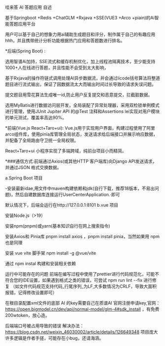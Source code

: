哇来答 AI 答题应用 自述
  
基于Springboot +Redis +ChatGLM +Rxjava +SSE(VUE3 +Arco +piain)的Ai智能答题应用平台

用户可以基于自己的想象力用ai辅助生成题目和评分，制作属于自己的有趣应用hhh，并且携带统计分析功能根据热门应用和答题数进行排名。

*后端(Spring Boot) :

选用智谱Ai加持，SSE流式和缓存机制优化，加上线程池隔离技术，至少能支持1000+人在线进行答题，并且性能不会受到太大影响，

基于Rxjava的操作符链式调用处理AI异步数据流，并会通过licode括号算法将整道题目进行流式输出，保证了因数据流太大而输出时间过长导致的请求失误问题。

提交题目用雪花算法生成唯一id,防止用户反复提交和恶意提交，拦截脏数据。

选用MyBatis进行数据访问层开发，全局装配了异常处理器，采用双检锁单例模式进行管理，使用JUnit Jupiter API 的@Test 注释和Assertions lei实现对用户模块的单元测试，覆盖率高达90%。

*前端(Vue.js React+Taro+ui): 
Vue.js用于实现用户界面，构建过程使用了阿里arco组件库，使用pinia库管理全局状态，发送请求给后端接口并展示响应数据，并配备了全局路由守卫统一全局权限。

 React+Taro+ui 小程序实现了多端跨域，纯前台项目小而精简。
 
*###通信方式:前端通过Axios(或其他HTTP 客户端库)向Django API发送请求，并通过JSON 格式交换数据。

a.Spring Boot 项目

-安装最新idae,用文件中maven构建依赖和jdk(自行下载，推荐18版本，不易出问题)，然后自建数据库连接运行UserCenterApplication.·即可

默认情况下，后端会运行在http://127.0.0.1:8101
b.vue 项目

安装Node.js（>19）

安装npm(pnpm)或yarn(基本知识自行在网上搜索指令)

安装Axios和 Pinia库 pnpm install axios ，pnpm install pinia，当然如果用 npm 也是同理

安装 vue vite 脚手架 npm install -g @vue/vite

通过 npm instal 构建和安装相关依赖


运行中可能存在的问题
前端在编写过程中使用了prettier进行代码规范化，可能不符合您的IDE设置，如果遇到格式之类的错误，可尝试 npm run lint --fix 进行修复 （如文件代码规范支持代码_行尾序列_为LF,大多数情况为CRLF，导致大面积报错，记得修改设置即可）

在根目录配置xml文件的底部 AI 的key需要自己在质谱AI 官网注册申请key,官网：https://open.bigmodel.cn/dev/api/normal-model/glm-4#sdk_install ，有免费200wtoken，放心造。

后端端口号被占用导致的错误 解决办法： https://blog.csdn.net/weixin_46030002/article/details/126649348 项目庞大许多逻辑是作者手搓，可能存在小bug，还请海涵。

